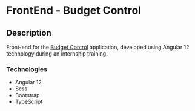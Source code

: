 # FrontEnd - Budget Control

## Description

Front-end for the [Budget Control](https://github.com/felipesilvarosa/hypertraining-orcamento) application, developed using Angular 12 technology during an internship training.

### Technologies

- Angular 12
- Scss
- Bootstrap
- TypeScript
